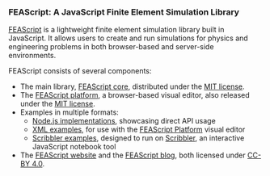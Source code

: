### FEAScript: A JavaScript Finite Element Simulation Library

<a href="https://feascript.com/" target="_blank">FEAScript</a> is a lightweight finite element simulation library built in JavaScript. It allows users to create and run simulations for physics and engineering problems in both browser-based and server-side environments.

FEAScript consists of several components:

- The main library, [FEAScript core](https://github.com/FEAScript/FEAScript), distributed under the [MIT license](https://github.com/FEAScript/FEAScript-core/blob/main/LICENSE).
- The [FEAScript platform](https://github.com/FEAScript/FEAScript-platform), a browser-based visual editor, also released under the [MIT license](https://github.com/FEAScript/FEAScript-platform/blob/main/LICENSE).
- Examples in multiple formats:
  - [Node.js implementations](https://github.com/FEAScript/FEAScript-core/tree/main/examples), showcasing direct API usage
  - [XML examples](https://github.com/FEAScript/FEAScript-platform/tree/main/examples), for use with the [FEAScript Platform](https://platform.feascript.com/) visual editor
  - [Scribbler examples](https://github.com/nikoscham/FEAScript-Scribbler-examples), designed to run on [Scribbler](https://scribbler.live/), an interactive JavaScript notebook tool
- The [FEAScript website](https://github.com/FEAScript/FEAScript-website) and the [FEAScript blog](https://github.com/FEAScript/FEAScript-blog), both licensed under [CC-BY 4.0](https://github.com/FEAScript/FEAScript-website/blob/main/LICENSE).
